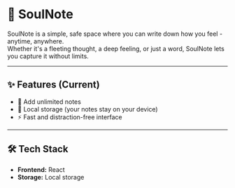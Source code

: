 # 🌿 SoulNote

SoulNote is a simple, safe space where you can write down how you feel - anytime, anywhere.  
Whether it's a fleeting thought, a deep feeling, or just a word, SoulNote lets you capture it without limits.  

---

## ✨ Features (Current)
- 📝 Add unlimited notes  
- 💾 Local storage (your notes stay on your device)  
- ⚡ Fast and distraction-free interface  

---

## 🛠️ Tech Stack
- **Frontend:** React
- **Storage:** Local storage
